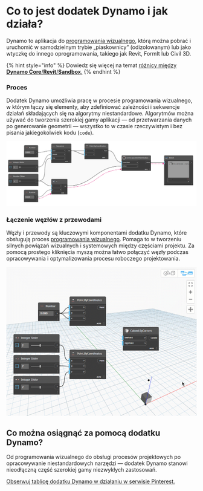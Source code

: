 # Co to jest dodatek Dynamo i jak działa?

Dynamo to aplikacja do [programowania wizualnego](https://primer2.dynamobim.org/a_appendix/a-1_visual-programming-and-dynamo), którą można pobrać i uruchomić w samodzielnym trybie „piaskownicy” (odizolowanym) lub jako wtyczkę do innego oprogramowania, takiego jak Revit, FormIt lub Civil 3D.

{% hint style="info" %}
Dowiedz się więcej na temat [różnicy między **Dynamo Core**/**Revit**/**Sandbox**.](https://dynamobim.org/a-new-way-to-get-dynamo-sandbox/) 
{% endhint %}

### Proces

Dodatek Dynamo umożliwia pracę w procesie programowania wizualnego, w którym łączy się elementy, aby zdefiniować zależności i sekwencje działań składających się na algorytmy niestandardowe. Algorytmów można używać do tworzenia szerokiej gamy aplikacji — od przetwarzania danych po generowanie geometrii — wszystko to w czasie rzeczywistym i bez pisania jakiegokolwiek kodu (`code`).

![](images/1-1/nodesandwires-flowofdata.jpg)

### Łączenie węzłów z przewodami

Węzły i przewody są kluczowymi komponentami dodatku Dynamo, które obsługują proces [programowania wizualnego](../a\_appendix/a-1\_visual-programming-and-dynamo.md). Pomaga to w tworzeniu silnych powiązań wizualnych i systemowych między częściami projektu. Za pomocą prostego kliknięcia myszą można łatwo połączyć węzły podczas opracowywania i optymalizowania procesu roboczego projektowania.

![](images/1-1/whatisdynamo-connectingnodeswithwires.gif)

## Co można osiągnąć za pomocą dodatku Dynamo?

Od programowania wizualnego do obsługi procesów projektowych po opracowywanie niestandardowych narzędzi — dodatek Dynamo stanowi nieodłączną część szerokiej gamy niezwykłych zastosowań.

[Obserwuj tablicę dodatku Dynamo w działaniu w serwisie Pinterest.](http://www.pinterest.com/modelabnyc/dynamo-in-action/)
